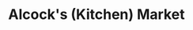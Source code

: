 ---
title: "Alcock's (Kitchen) Market"
url: /cheboygan/alcocks-kitchen-market/
shop: Lebensmittel
---